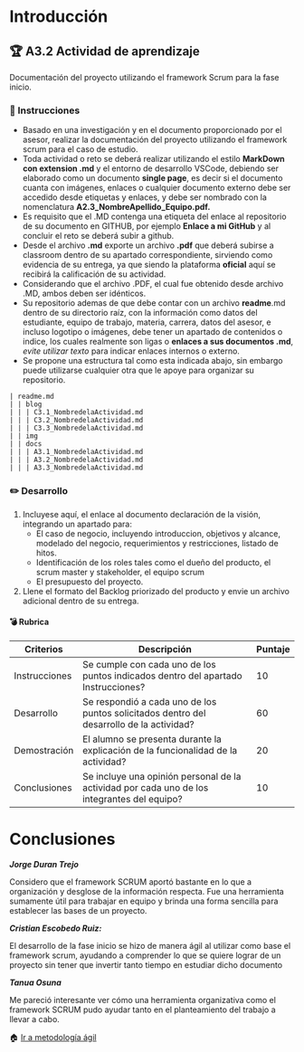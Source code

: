 # Introducción

## :trophy: A3.2 Actividad de aprendizaje

Documentación del proyecto utilizando el framework Scrum para la fase inicio.

### :blue_book: Instrucciones

- Basado en una investigación y en el documento proporcionado por el asesor, realizar la documentación del proyecto utilizando el framework scrum para el caso de estudio.
- Toda actividad o reto se deberá realizar utilizando el estilo **MarkDown con extension .md** y el entorno de desarrollo VSCode, debiendo ser elaborado como un documento **single page**, es decir si el documento cuanta con imágenes, enlaces o cualquier documento externo debe ser accedido desde etiquetas y enlaces, y debe ser nombrado con la nomenclatura **A2.3_NombreApellido_Equipo.pdf.**
- Es requisito que el .MD contenga una etiqueta del enlace al repositorio de su documento en GITHUB, por ejemplo **Enlace a mi GitHub** y al concluir el reto se deberá subir a github.
- Desde el archivo **.md** exporte un archivo **.pdf** que deberá subirse a classroom dentro de su apartado correspondiente, sirviendo como evidencia de su entrega, ya que siendo la plataforma **oficial** aquí se recibirá la calificación de su actividad.
- Considerando que el archivo .PDF, el cual fue obtenido desde archivo .MD, ambos deben ser idénticos.
- Su repositorio ademas de que debe contar con un archivo **readme**.md dentro de su directorio raíz, con la información como datos del estudiante, equipo de trabajo, materia, carrera, datos del asesor, e incluso logotipo o imágenes, debe tener un apartado de contenidos o indice, los cuales realmente son ligas o **enlaces a sus documentos .md**, _evite utilizar texto_ para indicar enlaces internos o externo.
- Se propone una estructura tal como esta indicada abajo, sin embargo puede utilizarse cualquier otra que le apoye para organizar su repositorio.

``` 
| readme.md
| | blog
| | | C3.1_NombredelaActividad.md
| | | C3.2_NombredelaActividad.md
| | | C3.3_NombredelaActividad.md
| | img
| | docs
| | | A3.1_NombredelaActividad.md
| | | A3.2_NombredelaActividad.md
| | | A3.3_NombredelaActividad.md
```

### :pencil2: Desarrollo

1. Incluyese aquí, el enlace al documento declaración de la visión, integrando un apartado para:
   +  El caso de negocio, incluyendo introduccion, objetivos y alcance, modelado del negocio, requerimientos y restricciones, listado de hitos.
   +  Identificación de los roles tales como el dueño del producto, el scrum master y stakeholder, el equipo scrum
   +  El presupuesto del proyecto.
2. Llene el formato del Backlog priorizado del producto y envie un archivo adicional dentro de su entrega.
#### :bomb: Rubrica

| Criterios     | Descripción                                                                                  | Puntaje |
| ------------- | -------------------------------------------------------------------------------------------- | ------- |
| Instrucciones | Se cumple con cada uno de los puntos indicados dentro del apartado Instrucciones?            | 10      |  | 5 |
| Desarrollo    | Se respondió a cada uno de los puntos solicitados dentro del desarrollo de la actividad?     | 60      |
| Demostración  | El alumno se presenta durante la explicación de la funcionalidad de la actividad?            | 20      |
| Conclusiones  | Se incluye una opinión personal de la actividad  por cada uno de los integrantes del equipo? | 10      |


# Conclusiones

***Jorge Duran Trejo***

Considero que el framework SCRUM aportó bastante en lo que a organización y desglose de la información respecta. Fue una herramienta sumamente útil para trabajar en equipo y brinda una forma sencilla para establecer las bases de un proyecto.

***Cristian Escobedo Ruiz:*** 

El desarrollo de la fase inicio se hizo de manera ágil al utilizar como base el framework scrum, ayudando a comprender lo que se quiere lograr de un proyecto sin tener que invertir tanto tiempo en estudiar dicho documento

***Tanua Osuna***

Me pareció interesante ver cómo una herramienta organizativa como el framework SCRUM pudo ayudar tanto en el planteamiento del trabajo a llevar a cabo.


:house: [Ir a metodología ágil](https://github.com/e-GitTeam/AnalisisAvanzado_V2.0/blob/master/docs/D3.0_MetodologiaAgil.md)